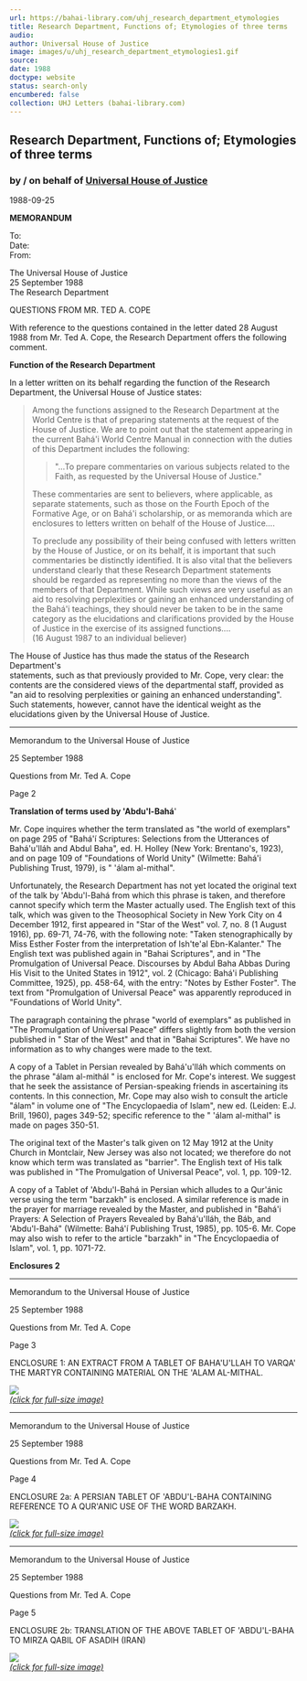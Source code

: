 ```yaml
---
url: https://bahai-library.com/uhj_research_department_etymologies
title: Research Department, Functions of; Etymologies of three terms
audio: 
author: Universal House of Justice
image: images/u/uhj_research_department_etymologies1.gif
source: 
date: 1988
doctype: website
status: search-only
encumbered: false
collection: UHJ Letters (bahai-library.com)
---
```



## Research Department, Functions of; Etymologies of three terms

### by / on behalf of [Universal House of Justice](https://bahai-library.com/author/Universal+House+of+Justice)

1988-09-25


**MEMORANDUM**  
  

To:  
Date:  
From:

The Universal House of Justice  
25 September 1988  
The Research Department

  
  

QUESTIONS FROM MR. TED A. COPE  
  

With reference to the questions contained in the letter dated 28 August 1988 from Mr. Ted A. Cope, the Research Department offers the following comment.  
  
**Function of the Research Department**  
  
In a letter written on its behalf regarding the function of the Research Department, the Universal House of Justice states:

> Among the functions assigned to the Research Department at the World Centre is that of preparing statements at the request of the House of Justice. We are to point out that the statement appearing in the current Bahá'i World Centre Manual in connection with the duties of this Department includes the following:
> 
> > "...To prepare commentaries on various subjects related to the Faith, as requested by the Universal House of Justice."
> 
> These commentaries are sent to believers, where applicable, as separate statements, such as those on the Fourth Epoch of the Formative Age, or on Bahá'i scholarship, or as memoranda which are enclosures to letters written on behalf of the House of Justice....  
>   
> To preclude any possibility of their being confused with letters written by the House of Justice, or on its behalf, it is important that such commentaries be distinctly identified. It is also vital that the believers understand clearly that these Research Department statements should be regarded as representing no more than the views of the members of that Department. While such views are very useful as an aid to resolving perplexities or gaining an enhanced understanding of the Bahá'i teachings, they should never be taken to be in the same category as the elucidations and clarifications provided by the House of Justice in the exercise of its assigned functions....  
> (16 August 1987 to an individual believer)

  
The House of Justice has thus made the status of the Research Department's  
statements, such as that previously provided to Mr. Cope, very clear: the contents are the considered views of the departmental staff, provided as "an aid to resolving perplexities or gaining an enhanced understanding". Such statements, however, cannot have the identical weight as the elucidations given by the Universal House of Justice.  
  

* * *

Memorandum to the Universal House of Justice  

25 September 1988

Questions from Mr. Ted A. Cope

Page 2

  
  
  
**Translation of terms used by 'Abdu'l-Bahá**'  
  
Mr. Cope inquires whether the term translated as "the world of exemplars" on page 295 of "Bahá'í Scriptures: Selections from the Utterances of Bahá'u'lláh and Abdul Baha", ed. H. Holley (New York: Brentano's, 1923), and on page 109 of "Foundations of World Unity" (Wilmette: Bahá'i Publishing Trust, 1979), is " 'álam al-mithal".  
  
Unfortunately, the Research Department has not yet located the original text of the talk by 'Abdu'l-Bahá from which this phrase is taken, and therefore cannot specify which term the Master actually used. The English text of this talk, which was given to the Theosophical Society in New York City on 4 December 1912, first appeared in "Star of the West" vol. 7, no. 8 (1 August 1916), pp. 69-71, 74-76, with the following note: "Taken stenographically by Miss Esther Foster from the interpretation of Ish'te'al Ebn-Kalanter." The English text was published again in "Bahai Scriptures", and in "The Promulgation of Universal Peace. Discourses by Abdul Baha Abbas During His Visit to the United States in 1912", vol. 2 (Chicago: Bahá'i Publishing Committee, 1925), pp. 458-64, with the entry: "Notes by Esther Foster". The text from "Promulgation of Universal Peace" was apparently reproduced in "Foundations of World Unity".  
  
The paragraph containing the phrase "world of exemplars" as published in "The Promulgation of Universal Peace" differs slightly from both the version published in " Star of the West" and that in "Bahai Scriptures". We have no information as to why changes were made to the text.  
  
A copy of a Tablet in Persian revealed by Bahá'u'lláh which comments on the phrase "álam al-mithál " is enclosed for Mr. Cope's interest. We suggest that he seek the assistance of Persian-speaking friends in ascertaining its contents. In this connection, Mr. Cope may also wish to consult the article "álam" in volume one of "The Encyclopaedia of Islam", new ed. (Leiden: E.J. Brill, 1960), pages 349-52; specific reference to the " 'álam al-mithal" is made on pages 350-51.  
  
The original text of the Master's talk given on 12 May 1912 at the Unity Church in Montclair, New Jersey was also not located; we therefore do not know which term was translated as "barrier". The English text of His talk was published in "The Promulgation of Universal Peace", vol. 1, pp. 109-12.  
  
A copy of a Tablet of 'Abdu'l-Bahá in Persian which alludes to a Qur'ánic verse using the term "barzakh" is enclosed. A similar reference is made in the prayer for marriage revealed by the Master, and published in "Bahá'i Prayers: A Selection of Prayers Revealed by Bahá'u'lláh, the Báb, and 'Abdu'l-Bahá" (Wilmette: Bahá'í Publishing Trust, 1985), pp. 105-6. Mr. Cope may also wish to refer to the article "barzakh" in "The Encyclopaedia of Islam", vol. 1, pp. 1071-72.  
  
  
**Enclosures 2**
  

* * *

Memorandum to the Universal House of Justice

25 September 1988

Questions from Mr. Ted A. Cope

Page 3

  
ENCLOSURE 1: AN EXTRACT FROM A TABLET OF BAHA'U'LLAH TO VARQA' THE MARTYR CONTAINING MATERIAL ON THE 'ALAM AL-MITHAL.  
  

[![](images/u/uhj_research_department_etymologies1.gif)  
_(click for full-size image)_](images/u/uhj_research_department_etymologies1_big.gif)

  
  

* * *

Memorandum to the Universal House of Justice

25 September 1988

Questions from Mr. Ted A. Cope

Page 4

  
ENCLOSURE 2a: A PERSIAN TABLET OF 'ABDU'L-BAHA CONTAINING REFERENCE TO A QUR'ANIC USE OF THE WORD BARZAKH.  
  

[![](images/u/uhj_research_department_etymologies2.gif)  
_(click for full-size image)_](images/u/uhj_research_department_etymologies2_big.gif)

  
  

* * *

Memorandum to the Universal House of Justice

25 September 1988

Questions from Mr. Ted A. Cope

Page 5

  
ENCLOSURE 2b: TRANSLATION OF THE ABOVE TABLET OF 'ABDU'L-BAHA TO MIRZA QABIL OF ASADIH (IRAN)  
  

[![](images/u/uhj_research_department_etymologies3.gif)  
_(click for full-size image)_](images/u/uhj_research_department_etymologies3_big.gif)